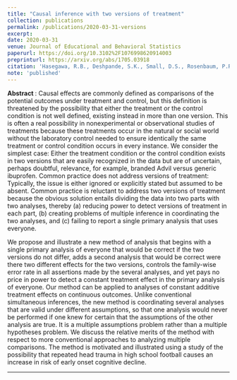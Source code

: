 ```yaml
---
title: "Causal inference with two versions of treatment"
collection: publications
permalink: /publications/2020-03-31-versions
excerpt:
date: 2020-03-31
venue: Journal of Educational and Behavioral Statistics
paperurl: https://doi.org/10.3102%2F1076998620914003
preprinturl: https://arxiv.org/abs/1705.03918
citation: 'Hasegawa, R.B., Deshpande, S.K., Small, D.S., Rosenbaum, P.R. (2020). &quot;Causal inference with two versions of treatment.&quot; <i> Journal of Educational and Behavioral Statistics </i>. 45(4): 426--445.'
note: 'published'
---
```


<b> Abstract </b>:
Causal effects are commonly defined as comparisons of the potential outcomes under treatment and control, but this definition is threatened by the possibility that either the treatment or the control condition is not well defined, existing instead in more than one version. 
This is often a real possibility in nonexperimental or observational studies of treatments because these treatments occur in the natural or social world without the laboratory control needed to ensure identically the same treatment or control condition occurs in every instance. 
We consider the simplest case: Either the treatment condition or the control condition exists in two versions that are easily recognized in the data but are of uncertain, perhaps doubtful, relevance, for example, branded Advil versus generic ibuprofen. 
Common practice does not address versions of treatment: Typically, the issue is either ignored or explicitly stated but assumed to be absent. 
Common practice is reluctant to address two versions of treatment because the obvious solution entails dividing the data into two parts with two analyses, thereby (a) reducing power to detect versions of treatment in each part, (b) creating problems of multiple inference in coordinating the two analyses, and (c) failing to report a single primary analysis that uses everyone. 

We propose and illustrate a new method of analysis that begins with a single primary analysis of everyone that would be correct if the two versions do not differ, adds a second analysis that would be correct were there two different effects for the two versions, controls the family-wise error rate in all assertions made by the several analyses, and yet pays no price in power to detect a constant treatment effect in the primary analysis of everyone. 
Our method can be applied to analyses of constant additive treatment effects on continuous outcomes. Unlike conventional simultaneous inferences, the new method is coordinating several analyses that are valid under different assumptions, so that one analysis would never be performed if one knew for certain that the assumptions of the other analysis are true. 
It is a multiple assumptions problem rather than a multiple hypotheses problem. 
We discuss the relative merits of the method with respect to more conventional approaches to analyzing multiple comparisons. 
The method is motivated and illustrated using a study of the possibility that repeated head trauma in high school football causes an increase in risk of early onset cognitive decline.

---


